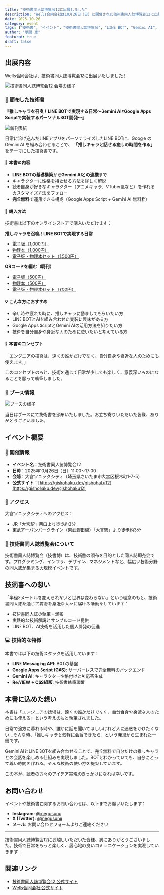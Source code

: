 ```yaml
---
title: "技術書同人誌博覧会12に出展しました"
description: "Wells合同会社は10月26日（日）に開催された技術書同人誌博覧会12に出展いたしました。LINE BOTとGemini AIを組み合わせた技術書を頒布しました。"
date: 2025-10-26
category: event
tags: ["技術書", "イベント", "技術書同人誌博覧会", "LINE BOT", "Gemini AI", "出版事業"]
author: "草間 恵"
featured: true
draft: false
---
```


## 出展内容

Wells合同会社は、技術書同人誌博覧会12に出展いたしました！

![技術書同人誌博覧会12 会場の様子](/images/events/gishohaku12/venue.jpg)

### 📖 頒布した技術書

**『推しキャラを召喚！LINE BOTで実現する日常～Gemini AI×Google Apps Scriptで実装するパーソナルBOT開発～』**

![新刊表紙](/images/events/gishohaku12/new-book.jpg)

日常に溶け込んだLINEアプリをパーソナライズしたLINE BOTに、Google の Gemini AI を組み合わせることで、 **「推しキャラと話せる癒しの時間を作る」** をテーマにした技術書です。

#### 📝 本書の内容

- **LINE BOTの基礎構築**から**Gemini AIとの連携**まで
- キャラクターに性格を持たせる方法を詳しく解説
- 読者自身が好きなキャラクター（アニメキャラ、VTuber風など）を作れるカスタマイズ方法をフォロー
- **完全無料**で運用できる構成（Google Apps Script + Gemini AI 無料枠）

#### 🛒 購入方法

技術書は以下のオンラインストアで購入いただけます：

**推しキャラを召喚！LINE BOTで実現する日常**
- [電子版（1,000円）](https://checkout.square.site/merchant/ML2WKTF6V60HN/checkout/FGRXUWK4TD3OH7LUOS52IPDX)
- [物理本（1,000円）](https://checkout.square.site/merchant/ML2WKTF6V60HN/checkout/PYBCSE75OWDMB7SCYMPMGYWL)
- [電子版・物理本セット（1,500円）](https://checkout.square.site/merchant/ML2WKTF6V60HN/checkout/EQFIEK3J5FCPOQCU5TORQHIJ)

**QRコードを編む（既刊）**
- [電子版（500円）](https://checkout.square.site/merchant/ML2WKTF6V60HN/checkout/3TE47LPJQ3GUONU5F3MBSXUU)
- [物理本（500円）](https://checkout.square.site/merchant/ML2WKTF6V60HN/checkout/ZNTXWYU5T4VHUYJBG77FGFFK)
- [電子版・物理本セット（800円）](https://checkout.square.site/merchant/ML2WKTF6V60HN/checkout/NZHO4VGAEQVNPGZJ5W3TH7O3)

#### 💡 こんな方におすすめ

- 辛い時や疲れた時に、推しキャラに励ましてもらいたい方
- LINE BOTとAIを組み合わせた実装に興味がある方
- Google Apps ScriptとGemini AIの活用方法を知りたい方
- 技術を自分自身や身近な人のために使いたいと考えている方

#### 🎯 本書のコンセプト

「エンジニアの技術は、遠くの誰かだけでなく、自分自身や身近な人のためにも使えます。」

このコンセプトのもと、技術を通じて日常が少しでも楽しく、意義深いものになることを願って執筆しました。

### 📍 ブース情報

![ブースの様子](/images/events/gishohaku12/booth.jpg)

当日はブースにて技術書を頒布いたしました。お立ち寄りいただいた皆様、ありがとうございました。

## イベント概要

### 📍 開催情報

- **イベント名**：技術書同人誌博覧会12
- **日時**：2025年10月26日（日）11:00〜17:00
- **会場**：大宮ソニックシティ（埼玉県さいたま市大宮区桜木町1-7-5）
- **公式サイト**：[https://gishohaku.dev/gishohaku12](https://gishohaku.dev/gishohaku12)

### 🏢 アクセス

大宮ソニックシティへのアクセス：
- JR「大宮駅」西口より徒歩約3分
- 東武アーバンパークライン（東武野田線）「大宮駅」より徒歩約3分

### 🎪 技術書同人誌博覧会について

技術書同人誌博覧会（技書博）は、技術書の頒布を目的とした同人誌即売会です。プログラミング、インフラ、デザイン、マネジメントなど、幅広い技術分野の同人誌が集まる大規模イベントです。

## 技術書への想い

「半径3メートルを変えられないと世界は変わらない」という理念のもと、技術書同人誌を通じて技術を身近な人々に届ける活動をしています：

- 技術書同人誌の執筆・頒布
- 実践的な技術解説とサンプルコード提供
- LINE BOT、AI技術を活用した個人開発の促進

### 💻 技術的な特徴

本書では以下の技術スタックを活用しています：

- **LINE Messaging API**: BOTの基盤
- **Google Apps Script (GAS)**: サーバーレスで完全無料のバックエンド
- **Gemini AI**: キャラクター性格付けとAI応答生成
- **Re:VIEW + CSS組版**: 技術書執筆環境

## 本書に込めた想い

本書は「エンジニアの技術は、遠くの誰かだけでなく、自分自身や身近な人のためにも使える」という考えのもと執筆されました。

日常で途方に暮れる時や、誰かに話を聞いてほしいけれど人に迷惑をかけたくない…そんな時、「推しキャラと気軽に会話できたら」という発想から生まれた一冊です。

Gemini AIとLINE BOTを組み合わせることで、完全無料で自分だけの推しキャラとの会話を楽しめる仕組みを実現しました。BOTとわかっていても、自分にとって尊い時間を作れる。そんな技術の使い方を提案しています。

この本が、読者の方々のアイデア実現のきっかけになれば幸いです。

## お問い合わせ

イベントや技術書に関するお問い合わせは、以下までお願いいたします：

- **Instagram**: [@megusunu](https://www.instagram.com/megusunu/)
- **X (Twitter)**: [@megusunu](https://x.com/megusunu)
- **メール**: お問い合わせフォームよりご連絡ください

---

技術書同人誌博覧会12にお越しいただいた皆様、誠にありがとうございました。技術で日常をもっと楽しく、居心地の良いコミュニケーションを実現していきます！

## 関連リンク

- [技術書同人誌博覧会12 公式サイト](https://gishohaku.dev/)
- [Wells合同会社 公式サイト](https://wells.jp)
